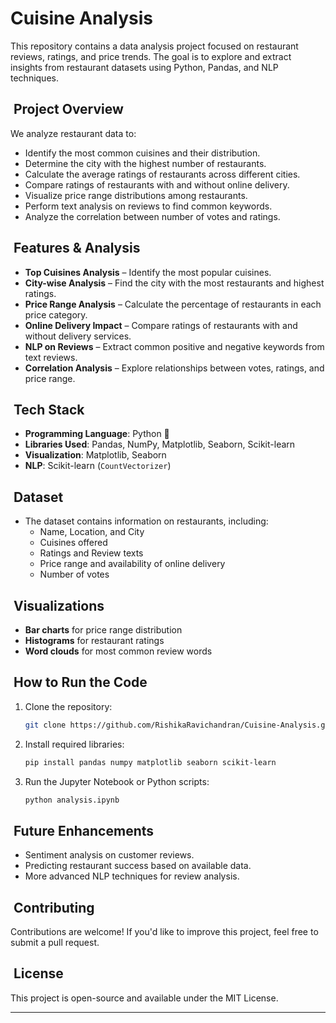 # Cuisine Analysis

This repository contains a data analysis project focused on restaurant reviews, ratings, and price trends. The goal is to explore and extract insights from restaurant datasets using Python, Pandas, and NLP techniques.

##  Project Overview

We analyze restaurant data to:

- Identify the most common cuisines and their distribution.
- Determine the city with the highest number of restaurants.
- Calculate the average ratings of restaurants across different cities.
- Compare ratings of restaurants with and without online delivery.
- Visualize price range distributions among restaurants.
- Perform text analysis on reviews to find common keywords.
- Analyze the correlation between number of votes and ratings.

##  Features & Analysis

- **Top Cuisines Analysis** – Identify the most popular cuisines.
- **City-wise Analysis** – Find the city with the most restaurants and highest ratings.
- **Price Range Analysis** – Calculate the percentage of restaurants in each price category.
- **Online Delivery Impact** – Compare ratings of restaurants with and without delivery services.
- **NLP on Reviews** – Extract common positive and negative keywords from text reviews.
- **Correlation Analysis** – Explore relationships between votes, ratings, and price range.

##  Tech Stack

- **Programming Language**: Python 🐍
- **Libraries Used**: Pandas, NumPy, Matplotlib, Seaborn, Scikit-learn
- **Visualization**: Matplotlib, Seaborn
- **NLP**: Scikit-learn (`CountVectorizer`)

##  Dataset

- The dataset contains information on restaurants, including:
  - Name, Location, and City
  - Cuisines offered
  - Ratings and Review texts
  - Price range and availability of online delivery
  - Number of votes

##  Visualizations

- **Bar charts** for price range distribution
- **Histograms** for restaurant ratings
- **Word clouds** for most common review words

##  How to Run the Code

1. Clone the repository:
   ```bash
   git clone https://github.com/RishikaRavichandran/Cuisine-Analysis.git
   ```
2. Install required libraries:
   ```bash
   pip install pandas numpy matplotlib seaborn scikit-learn
   ```
3. Run the Jupyter Notebook or Python scripts:
   ```bash
   python analysis.ipynb
   ```

##  Future Enhancements

- Sentiment analysis on customer reviews.
- Predicting restaurant success based on available data.
- More advanced NLP techniques for review analysis.

##  Contributing

Contributions are welcome! If you'd like to improve this project, feel free to submit a pull request.

##  License

This project is open-source and available under the MIT License.

---



